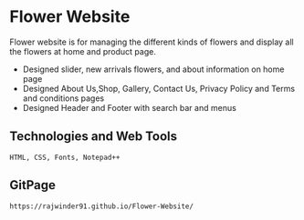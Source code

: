 # Flower Website 
   Flower website is for managing the different kinds of flowers and display all the
flowers at home and product page.
  <ul>
  <li>Designed slider, new arrivals flowers, and about information on home page</li>
  <li>Designed About Us,Shop, Gallery, Contact Us, Privacy Policy and Terms and conditions pages</li>
  <li>Designed Header and Footer with search bar and menus</li>
  </ul>
  
 ## Technologies and Web Tools
    HTML, CSS, Fonts, Notepad++
    
 ## GitPage
    https://rajwinder91.github.io/Flower-Website/

